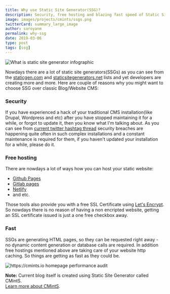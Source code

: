 ```yaml
---
title: Why use Static Site Generator(SSG)?
description: Security, free hosting and blazing fast speed of Static Site Generators. Three reasons of choosing Static Site Generator over classic CMS.
image: images/projects/cmints/ssgs.png
twitterCard: summary_large_image
author: saroyanm
permalink: why-ssg
date: 2019-03-06
type: post
tags: [ssg]
---
```


<img src="/images/projects/cmints/ssgs.png" class="full-width" alt="What is static site generator infographic">

Nowdays there are a lot of static site generators(SSGs) as you can see from the
<a href="https://www.staticgen.com/" target="_blank">staticgen.com</a> and
<a href="https://staticsitegenerators.net/" target="_blank">staticsitegenerators.net</a>
lists and yet developers are creating more and more. Here are couple of reasons
why you might want to choose SSG over classic Blog/Website CMS:

### Security

If you have experienced a hack of your traditional CMS installation(like Drupal,
Wordpress and etc) after you have stopped maintaining it for a while, or forgot
to update it, then you know what I'm talking about. As you can see from [current
twitter hashtag thread](https://twitter.com/hashtag/drupalgeddon) security
breaches are happening quite often in such complex installations and a constant
maintenance is required for them, if you haven't updated your installation for a
while, please do it.

### Free hosting

There are nowdays a lot of ways how you can host your static website:

- <a href="https://pages.github.com/" target="_blank">Github Pages</a>
- <a href="https://about.gitlab.com/product/pages/" target="_blank">Gitlab pages</a>
- <a href="https://www.netlify.com/" target="_blank">Netlify</a>
- and etc.

Those tools also provide you with a free SSL Certificate using
<a href="https://letsencrypt.org/" target="_blank">Let's Encrypt</a>. So nowdays
there is no reason of having a non encripted website, getting an SSL certificate
issued is just a one free checkbox away.

### Fast

SSGs are generating HTML pages, so they can be requested right away - no dynamic
content generation or database calls are required. In addition free hostings
mentioned above are taking care of your website http caching. So things are
getting as fast as they could be.

<img src="/images/projects/cmints/website-audit-2019-03-06.png" class="full-width" alt="https://cmints.io homepage performance audit">

**Note:** Current blog itself is created using Static Site Generator called
CMintS. </br>[Learn more about CMintS](https://cmints.io/).
